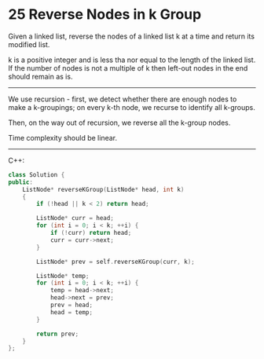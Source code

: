 25 Reverse Nodes in k Group
===========================

Given a linked list, reverse the nodes of a linked list k at a time and return
its modified list.

k is a positive integer and is less tha nor equal to the length of the linked
list. If the number of nodes is not a multiple of k then left-out nodes in the
end should remain as is.

---

We use recursion - first, we detect whether there are enough nodes to make
a k-groupings; on every k-th node, we recurse to identify all k-groups.

Then, on the way out of recursion, we reverse all the k-group nodes.

Time complexity should be linear.

---

C++:

```cpp
class Solution {
public:
    ListNode* reverseKGroup(ListNode* head, int k)
    {
        if (!head || k < 2) return head;

        ListNode* curr = head;
        for (int i = 0; i < k; ++i) {
            if (!curr) return head;
            curr = curr->next;
        }

        ListNode* prev = self.reverseKGroup(curr, k);

        ListNode* temp;
        for (int i = 0; i < k; ++i) {
            temp = head->next;
            head->next = prev;
            prev = head;
            head = temp;
        }

        return prev;
    }
};
```
